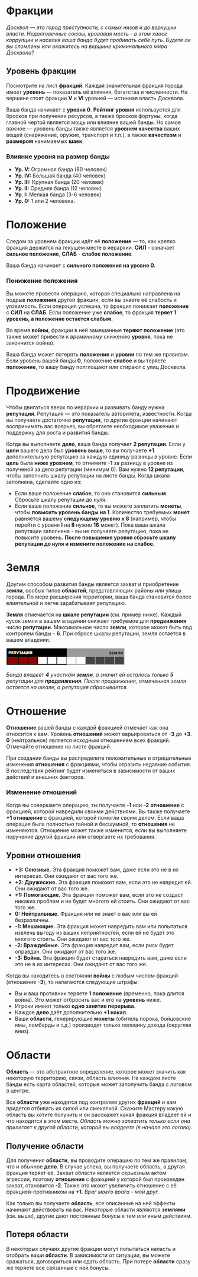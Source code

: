 # Фракции

_Досквол — это город преступности, с самых низов и до верхушки власти. Недолговечные союзы, кровавая месть - в этом хаосе коррупции и насилия ваша банда будет пробивать себе путь. Будете ли вы сломлены или окажитесь на вершине криминального мира Досквола?_

## Уровень фракции

Посмотрите на лист **фракций**. Каждая значительная фракция города имеет **уровень** — показатель её влияния, богатства и численности. На вершине стоят фракции **V** и **VI** уровней — истинная власть Досквола.

Ваша банда начинает с **уровня 0**. **Рейтинг уровня** используется для бросков при получении ресурсов, а также бросков фортуны, когда главной чертой является мощь или влияние вашей банды. Но самое важное — уровень банды также является **уровнем качества** ваших вещей (снаряжение, оружие, транспорт и т.п.), а также **качеством** и **размером** нанимаемых **шаек**.

### Влияние уровня на размер банды

- **Ур. V:** Огромная банда (80 человек)
- **Ур. IV:** Большая банда (40 человек)
- **Ур. III:** Крупная банда (20 человек)									
- **Ур. II:** Средняя банда (12 человек)								
- **Ур. I:** Мелкая банда (3-6 человек)						
- **Ур. 0:** 1 или 2 человека.			

# Положение

Следом за уровнем фракции идёт её **положение** — то, как крепко фракция держится на текущем месте в иерархии. **СИЛ** - означает **сильное положение**, **СЛАБ** - **слабое положение**.

Ваша банда начинает с **сильного положения на уровне 0.**

### Понижение положения

Вы можете провести операцию, которая специально направлена на подрыв **положения** другой фракции, если вы знаете её слабость и уязвимость. Если операция успешна, то фракция понижает **положение** с **СИЛ** на **СЛАБ**. Если положение уже **слабое**, то фракция **теряет 1 уровень, а положение остается слабым.**

Во время **войны**, фракции в ней замешанные **теряют положение** (это также может привести к _временному_ снижению **уровня**, пока не закончится война).

Ваша банда может потерять **положение** и **уровни** по тем же правилам. Если уровень вашей банды **0**, положение **слабое** и вы теряете **положение**, то вашу банду полглощают или стирают с улиц Досквола.

# Продвижение

Чтобы двигаться вверх по иерархии и развивать банду нужна **репутация**. Репутация — это показатель авторитета, известности. Когда вы получаете достаточно **репутации**, то другие фракции начинают воспринимать вас всерьез, вы обретаете необходимое уважение и поддержку для роста и развития банды.

Когда вы выполняете **дело**, ваша банда получает **2 репутации**. Если у **цели** вашего дела был **уровень выше**, то вы получаете **+1** дополнительную репутацию за каждую единицу разницы в уровне. Если **цель** была **ниже уровнем**, то отнимите **-1** за разницу в уровне из полученой за дело репутации (минимум 0).
Вам нужно **12 репутации**, чтобы заполнить шкалу репутации на листе банды. Когда шкала заполнена, сделайте одно из:
- Если ваше положение **слабое**, то оно становится **сильным**. Сбросьте шкалу репутации до нуля.
- Если ваше положение **сильное**, то вы можете заплатить **монеты**, чтобы **повысить уровень банды на 1**. Количество требуемых **монет** равняется вашему **следующему уровню x 8** (например, чтобы перейти с уровня **I** на **II** нужно **16** монет). Пока ваша шкала репутации заполнена - вы не получаете репутацию, пока не повысите уровень. **После повышения уровня сбросьте шкалу репутации до нуля и измените положение на слабое.**

# Земля

Другим способом развития банды является захват и приобретение **земли**, особых типов **областей**, представляющих районы или улицы города. По мере расширения территории, ваша банда становится более влиятельной и легче зарабатывает репутацию.

**Земля** отмечается на **шкале репутации** (см. пример ниже). Каждый кусок земли в вашем владении снижает требуемое для **продвижения** число **репутации**. Максимальное число **земли**, которое может быть под контролем банды - **6**. При сбросе шкалы репутации, земля остается в вашем владении.

![](_images/turf.png)

_Банда владеет **4** участкам **земли**, а значит ей осталось только **5** репутации для **продвижения**. После продвижения, отмеченная земля остается на шкале, а репутация сбрасывается._		

# Отношение

**Отношение** вашей банды с каждой фракцией отмечает как она относится к вам. Уровень **отношений** может варьироваться от **-3** до **+3**. **0** (нейтральное) является исходным отношением всех фракций. Отмечайте отношение на листе фракций.

При создании банды вы распределите положительные и отрицательные изменения **отношения** с фракциями, чтобы отразить недавние события. В последствия рейтинг будет изменяться в зависимости от ваших действий и внешних факторов.

### Изменение отношений

Когда вы совершаете операцию, ты получаете **-1** или **-2** **отношение** с фракцией, которой навредили своими действиями. Вы также получаете **+1 отношение** с фракцией, которой помогли своим делом. Если ваша операция была полностью тайной и бесшумной, то **отношения** не изменяются. Отношение может также изменится, если вы выполняете поручение другой фракции или отвергаете их требования.

## Уровни отношения

- **+3: Союзные.** Эта фракция поможет вам, даже если это не в их интересах. Они ожидают от вас того же.
- **+2: Дружеские.** Эта фракция поможет вам, если это не навредит ей. Они ожидают от вас того же.
- **+1: Помогающие.** Эта фракция поможет вам, если это не создаст никаких проблем и не будет многого ей стоить. Они ожидают от вас того же.
- **0: Нейтральные.** Фракция или не знает о вас или вы ей безразличны.
- **-1: Мешающие.** Эта фракция может навредить вам или попытаться извлечь выгоду из ваших неприятностей, если ей не будет это многого стоить. Они ожидают от вас того же.
- **-2: Враждебные.** Эта фракция навредит вам, если риск будет оправдан. Они ожидают от вас того же.
- **-3: Война.** Эта фракция будет стараться навредить вам, даже если это не в их интересах. Они ожидают от вас того же.

Когда вы находитесь в состоянии **войны** с любым числом фракций (отношение **-3**), то налагаются следующие штрафы:
- Вы и ваш противник теряете **1 положение** (временно, пока длится война). Это может отбросить вас и его на **уровень** ниже.
- Игроки имеют только **одно занятие перерыва**.
- Каждое **дело** даёт дополнительно **+1 накал**.
- Ваши **области**, генерирующие **монеты** (обитель порока, бойцовские ямы, ломбарды и т.д.) производят только половину дохода (округляя вниз).

# Области

**Область** — это абстрактное определение, которое может значить как некоторую территорию, связи, область влияния. На каждом листе банды есть карта областей, которые может заполучить банда с логовом в центре.

Все **области** уже находятся под контролем других **фракций** и вам придется отбивать их силой или смекалкой. Скажите Мастеру какую область вы хотите получить и он расскажет какая фракция владеет ей и что находится в этом месте. _Область можно захватить только если она прилегает к другой области, которой вы владеете (в начале это логово)._

## Получение области

Для получения **области**, вы проводите операцию по тем же правилам, что и обычное **дело**. В случае успеха, вы получаете область, а другая фракция теряет её. Захват области является серьезным актом агрессии, поэтому **отношение** с фракцией у которой был произведен захват, становится **-2**. Также это может увеличить отношение с её фракцией-противником на **+1**. _Враг моего врага - мой друг._

Как только вы получаете **область**, все описанные на ней эффекты начинают действовать на вас. Некоторые области являются **землями** (см. выше), другие дают постоянные бонусы к тем или иным действиям.

## Потеря области

В некоторых случаях другие фракции могут попытаться напасть и отобрать ваши **области**. В зависимости от ситуации, вы можете сражаться, договориться или сдать область. При потере **области** сразу же теряете все связанные с ней бонусы.
